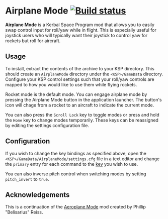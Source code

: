 # Airplane Mode [![Build status][build-badge]][build]

**Airplane Mode** is a Kerbal Space Program mod that allows you to easily swap control input for roll/yaw while in
flight. This is especially useful for joystick users who will typically want their joystick to control yaw for rockets
but roll for aircraft.

## Usage

To install, extract the contents of the archive to your KSP directory. This should create an `AirplaneMode` directory
under the `<KSP>/GameData` directory. Configure your KSP control settings such that your roll/yaw controls are mapped
to how you would like to use them while flying rockets.

Rocket mode is the default mode. You can engage airplane mode by pressing the Airplane Mode button in the application
launcher. The button's icon will chage from a rocket to an aircraft to indicate the current mode.

You can also press the `Scroll Lock` key to toggle modes or press and hold the `Home` key to change
modes temporarily. These keys can be reassigned by editing the settings configuration file.

## Configuration

If you wish to change the key bindings as specified above, open the `<KSP>/GameData/AirplaneMode/settings.cfg` file in
a text editor and change the `primary` entry for each command to the
[key](http://docs.unity3d.com/ScriptReference/KeyCode.html) you wish to use.

You can also inverse pitch control when switching modes by setting `pitch_invert` to `true`.

## Acknowledgements

This is a continuation of the [Aeroplane Mode](http://forum.kerbalspaceprogram.com/threads/90034) mod created by
Phillip "Belisarius" Reiss.

[build]: https://ci.appveyor.com/project/Apokee/airplanemode
[build-badge]: https://ci.appveyor.com/api/projects/status/aerx2jybcsgbc1jl/branch/develop
